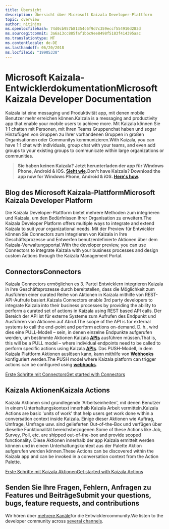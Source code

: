 ```yaml
---
title: Übersicht
description: Übersicht über Microsoft Kaizala Developer-Plattform
topic: overview
author: nitinjms
ms.openlocfilehash: 74d0cb957b81354c6f9d7c359eccf554910d283d
ms.sourcegitcommit: 3a6a13cc885faf1bbc9ee8498f5183f414395aac
ms.translationtype: MT
ms.contentlocale: de-DE
ms.lasthandoff: 06/20/2018
ms.locfileid: "19905338"
---
```

# <a name="microsoft-kaizala-developer-documentation"></a><span data-ttu-id="aaae5-103">Microsoft Kaizala-Entwicklerdokumentation</span><span class="sxs-lookup"><span data-stu-id="aaae5-103">Microsoft Kaizala Developer Documentation</span></span>

<span data-ttu-id="aaae5-104">Kaizala ist eine messaging und Produktivität app, mit denen mobile Benutzer mehr erreichen können.</span><span class="sxs-lookup"><span data-stu-id="aaae5-104">Kaizala is a messaging and productivity app that enable your mobile users to achieve more.</span></span> <span data-ttu-id="aaae5-105">Mit Kaizala können Sie 1:1 chatten mit Personen, mit Ihren Teams Gruppenchat haben und sogar Hinzufügen von Gruppen zu Ihrer vorhandenen Gruppen in großen Organisationen oder Communitys kommunizieren.</span><span class="sxs-lookup"><span data-stu-id="aaae5-105">With Kaizala, you can have 1:1 chat with individuals, group chat with your teams, and even add groups to your existing groups to communicate within large organizations or communities.</span></span>

> <span data-ttu-id="aaae5-106">**Sie haben keinen Kaizala? Jetzt herunterladen der app für Windows Phone, Android & iOS. [Sieht wie](install.md).**</span><span class="sxs-lookup"><span data-stu-id="aaae5-106">**Don't have Kaizala? Download the app now for Windows Phone, Android & iOS. [Here's how](install.md).**</span></span>

## <a name="microsoft-kaizala-developer-platform"></a><span data-ttu-id="aaae5-107">Blog des Microsoft Kaizala-Plattform</span><span class="sxs-lookup"><span data-stu-id="aaae5-107">Microsoft Kaizala Developer Platform</span></span> 
<span data-ttu-id="aaae5-108">Die Kaizala Developer-Plattform bietet mehrere Methoden zum integrieren und Kaizala, um den Bedürfnissen Ihrer Organisation zu erweitern.</span><span class="sxs-lookup"><span data-stu-id="aaae5-108">The Kaizala Developer Platform offers multiple ways to integrate and extend Kaizala to suit your organizational needs.</span></span> <span data-ttu-id="aaae5-109">Mit der Preview für Entwickler können Sie Connectors zum Integrieren von Kaizala in Ihre Geschäftsprozesse und Entwerfen benutzerdefinierte Aktionen über dem Kaizala-Verwaltungsportal.</span><span class="sxs-lookup"><span data-stu-id="aaae5-109">With the developer preview, you can use Connectors to integrate Kaizala with your business processes and design custom Actions through the Kaizala Management Portal.</span></span>

## <a name="connectors"></a><span data-ttu-id="aaae5-110">Connectors</span><span class="sxs-lookup"><span data-stu-id="aaae5-110">Connectors</span></span>

<span data-ttu-id="aaae5-111">Kaizala Connectors ermöglichen es 3. Partei Entwicklern integrieren Kaizala in ihre Geschäftsprozesse durch bereitstellen, dass die Möglichkeit zum Ausführen einer curated Reihe von Aktionen in Kaizala mithilfe von REST-API-Aufrufe basiert.</span><span class="sxs-lookup"><span data-stu-id="aaae5-111">Kaizala Connectors enable 3rd party developers to integrate Kaizala into their business processes by providing the ability to perform a curated set of actions in Kaizala using REST based API calls.</span></span> <span data-ttu-id="aaae5-112">Der Bereich der API ist für externe Systeme zum Aufrufen des Endpunkt und Ausführen von Aktionen auf Abruf.</span><span class="sxs-lookup"><span data-stu-id="aaae5-112">The scope of the API is for external systems to call the end-point and perform actions on-demand.</span></span> <span data-ttu-id="aaae5-113">D. h., wird dies eine PULL-Modell – sein, in denen einzelne Endpunkte aufgerufen werden, um bestimmte Aktionen Kaizala **[APIs](connectors/API.md)** ausführen müssen.</span><span class="sxs-lookup"><span data-stu-id="aaae5-113">That is, this will be a PULL model – where individual endpoints need to be called to perform specific actions using Kaizala **[APIs](connectors/API.md)**.</span></span> <span data-ttu-id="aaae5-114">Das PUSH-Modell, in dem Kaizala Plattform Aktionen auslösen kann, kann mithilfe von **[Webhooks](connectors/webHooks.md)** konfiguriert werden.</span><span class="sxs-lookup"><span data-stu-id="aaae5-114">The PUSH model where Kaizala platform can trigger actions can be configured using **[webhooks](connectors/webHooks.md)**.</span></span>

[<span data-ttu-id="aaae5-115">Erste Schritte mit Connectors</span><span class="sxs-lookup"><span data-stu-id="aaae5-115">Get started with Connectors</span></span>](connectors/README.md)

## <a name="kaizala-actions"></a><span data-ttu-id="aaae5-116">Kaizala Aktionen</span><span class="sxs-lookup"><span data-stu-id="aaae5-116">Kaizala Actions</span></span>

<span data-ttu-id="aaae5-117">Kaizala Aktionen sind grundlegende 'Arbeitseinheiten', mit denen Benutzer in einem Unterhaltungskontext innerhalb Kaizala Arbeit vermitteln.</span><span class="sxs-lookup"><span data-stu-id="aaae5-117">Kaizala Actions are basic 'units of work' that help users get work done within a conversation context inside Kaizala.</span></span> <span data-ttu-id="aaae5-118">Einige dieser Aktionen wie Auftrag, Umfrage, Umfrage usw. sind gelieferten Out-of-the-Box und verfügen über dieselbe Funktionalität bereichsbezogenen.</span><span class="sxs-lookup"><span data-stu-id="aaae5-118">Some of these Actions like Job, Survey, Poll, etc. are shipped out-of-the-box and provide scoped functionality.</span></span> <span data-ttu-id="aaae5-119">Diese Aktionen innerhalb der app Kaizala ermittelt werden können und in einem Unterhaltungskontext aus der Palette Aktion aufgerufen werden können.</span><span class="sxs-lookup"><span data-stu-id="aaae5-119">These Actions can be discovered within the Kaizala app and can be invoked in a conversation context from the Action Palette.</span></span>

[<span data-ttu-id="aaae5-120">Erste Schritte mit Kaizala Aktionen</span><span class="sxs-lookup"><span data-stu-id="aaae5-120">Get started with Kaizala Actions</span></span>](Actions/README.md)

## <a name="submit-your-questions-bugs-feature-requests-and-contributions"></a><span data-ttu-id="aaae5-121">Senden Sie Ihre Fragen, Fehlern, Anfragen zu Features und Beiträge</span><span class="sxs-lookup"><span data-stu-id="aaae5-121">Submit your questions, bugs, feature requests, and contributions</span></span>

<span data-ttu-id="aaae5-122">Wir hören über [mehrere Kanäle](feedback.md)für die Entwicklercommunity.</span><span class="sxs-lookup"><span data-stu-id="aaae5-122">We listen to the developer community across [several channels](feedback.md).</span></span>
